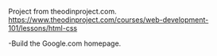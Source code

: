 Project from theodinproject.com.
https://www.theodinproject.com/courses/web-development-101/lessons/html-css

-Build the Google.com homepage.